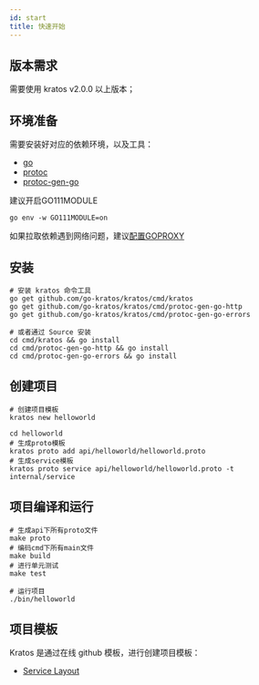 ```yaml
---
id: start
title: 快速开始
---
```


## 版本需求
需要使用 kratos v2.0.0 以上版本；

## 环境准备
需要安装好对应的依赖环境，以及工具：
- [go](https://golang.org/dl/)
- [protoc](https://github.com/protocolbuffers/protobuf)
- [protoc-gen-go](https://github.com/protocolbuffers/protobuf-go)

建议开启GO111MODULE
```
go env -w GO111MODULE=on
```

如果拉取依赖遇到网络问题，建议[配置GOPROXY](https://goproxy.cn/)

## 安装
```
# 安装 kratos 命令工具
go get github.com/go-kratos/kratos/cmd/kratos
go get github.com/go-kratos/kratos/cmd/protoc-gen-go-http
go get github.com/go-kratos/kratos/cmd/protoc-gen-go-errors

# 或者通过 Source 安装
cd cmd/kratos && go install
cd cmd/protoc-gen-go-http && go install
cd cmd/protoc-gen-go-errors && go install
```
## 创建项目
```
# 创建项目模板
kratos new helloworld

cd helloworld
# 生成proto模板
kratos proto add api/helloworld/helloworld.proto
# 生成service模板
kratos proto service api/helloworld/helloworld.proto -t internal/service
```
## 项目编译和运行
```
# 生成api下所有proto文件
make proto
# 编码cmd下所有main文件
make build
# 进行单元测试
make test

# 运行项目
./bin/helloworld
```

## 项目模板
Kratos 是通过在线 github 模板，进行创建项目模板：

* [Service Layout](https://github.com/go-kratos/kratos-layout)
